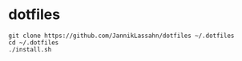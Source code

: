 # dotfiles

```
git clone https://github.com/JannikLassahn/dotfiles ~/.dotfiles
cd ~/.dotfiles
./install.sh
```

